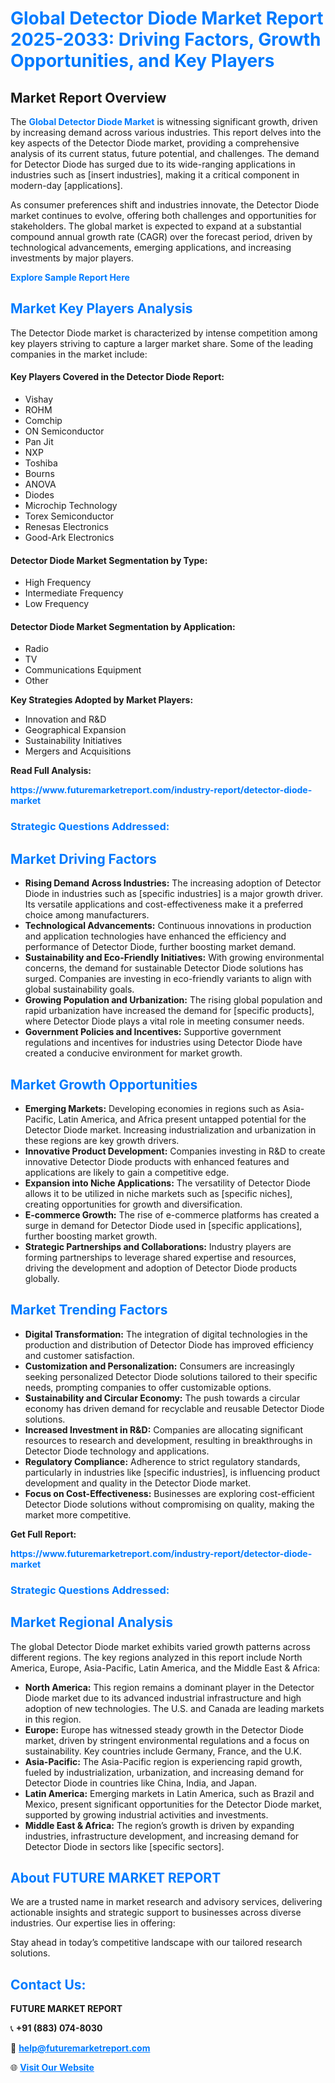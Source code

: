 <h1 style="color: #007BFF;">Global Detector Diode Market Report 2025-2033: Driving Factors, Growth Opportunities, and Key Players</h1>

<section id="overview">
<h2>Market Report Overview</h2>
<p>The <a href="https://www.futuremarketreport.com/industry-report/detector-diode-market" style="color: #007BFF; text-decoration: none;"><strong>Global Detector Diode Market</strong></a> is witnessing significant growth, driven by increasing demand across various industries. This report delves into the key aspects of the Detector Diode market, providing a comprehensive analysis of its current status, future potential, and challenges. The demand for Detector Diode has surged due to its wide-ranging applications in industries such as [insert industries], making it a critical component in modern-day [applications].</p>
<p>As consumer preferences shift and industries innovate, the Detector Diode market continues to evolve, offering both challenges and opportunities for stakeholders. The global market is expected to expand at a substantial compound annual growth rate (CAGR) over the forecast period, driven by technological advancements, emerging applications, and increasing investments by major players.</p>
</section>

<section id="overview">
<p><a href="https://www.futuremarketreport.com/request-sample/reportId=82011" style="color: #007BFF; text-decoration: none;"><strong>Explore Sample Report Here</strong></a></p>
</section>

<section id="key-players">
<h2 style="color: #007BFF;">Market Key Players Analysis</h2>
<p>The Detector Diode market is characterized by intense competition among key players striving to capture a larger market share. Some of the leading companies in the market include:</p>
<h4>Key Players Covered in the Detector Diode Report:</h4>
<ul><li>Vishay</li><li>ROHM</li><li>Comchip</li><li>ON Semiconductor</li><li>Pan Jit</li><li>NXP</li><li>Toshiba</li><li>Bourns</li><li>ANOVA</li><li>Diodes</li><li>Microchip Technology</li><li>Torex Semiconductor</li><li>Renesas Electronics</li><li>Good-Ark Electronics</li></ul>
<h4>Detector Diode Market Segmentation by Type:</h4>
<ul><li>High Frequency</li><li>Intermediate Frequency</li><li>Low Frequency</li></ul>

<h4>Detector Diode Market Segmentation by Application:</h4>
<ul><li>Radio</li><li>TV</li><li>Communications Equipment</li><li>Other</li></ul>
<p><strong>Key Strategies Adopted by Market Players:</strong></p>
<ul>
<li>Innovation and R&D</li>
<li>Geographical Expansion</li>
<li>Sustainability Initiatives</li>
<li>Mergers and Acquisitions</li>
</ul>
</section>

<section>
<p><strong>Read Full Analysis: </strong></p><a href="https://www.futuremarketreport.com/industry-report/detector-diode-market" style="color: #007BFF; text-decoration: none;"><strong>https://www.futuremarketreport.com/industry-report/detector-diode-market</strong></a>
<h3 style="color: #007BFF;">Strategic Questions Addressed:</h3>
</section>

<section id="driving-factors">
<h2 style="color: #007BFF;">Market Driving Factors</h2>
<ul>
<li><strong>Rising Demand Across Industries:</strong> The increasing adoption of Detector Diode in industries such as [specific industries] is a major growth driver. Its versatile applications and cost-effectiveness make it a preferred choice among manufacturers.</li>
<li><strong>Technological Advancements:</strong> Continuous innovations in production and application technologies have enhanced the efficiency and performance of Detector Diode, further boosting market demand.</li>
<li><strong>Sustainability and Eco-Friendly Initiatives:</strong> With growing environmental concerns, the demand for sustainable Detector Diode solutions has surged. Companies are investing in eco-friendly variants to align with global sustainability goals.</li>
<li><strong>Growing Population and Urbanization:</strong> The rising global population and rapid urbanization have increased the demand for [specific products], where Detector Diode plays a vital role in meeting consumer needs.</li>
<li><strong>Government Policies and Incentives:</strong> Supportive government regulations and incentives for industries using Detector Diode have created a conducive environment for market growth.</li>
</ul>
</section>

<section id="growth-opportunities">
<h2 style="color: #007BFF;">Market Growth Opportunities</h2>
<ul>
<li><strong>Emerging Markets:</strong> Developing economies in regions such as Asia-Pacific, Latin America, and Africa present untapped potential for the Detector Diode market. Increasing industrialization and urbanization in these regions are key growth drivers.</li>
<li><strong>Innovative Product Development:</strong> Companies investing in R&D to create innovative Detector Diode products with enhanced features and applications are likely to gain a competitive edge.</li>
<li><strong>Expansion into Niche Applications:</strong> The versatility of Detector Diode allows it to be utilized in niche markets such as [specific niches], creating opportunities for growth and diversification.</li>
<li><strong>E-commerce Growth:</strong> The rise of e-commerce platforms has created a surge in demand for Detector Diode used in [specific applications], further boosting market growth.</li>
<li><strong>Strategic Partnerships and Collaborations:</strong> Industry players are forming partnerships to leverage shared expertise and resources, driving the development and adoption of Detector Diode products globally.</li>
</ul>
</section>

<section id="trending-factors">
<h2 style="color: #007BFF;">Market Trending Factors</h2>
<ul>
<li><strong>Digital Transformation:</strong> The integration of digital technologies in the production and distribution of Detector Diode has improved efficiency and customer satisfaction.</li>
<li><strong>Customization and Personalization:</strong> Consumers are increasingly seeking personalized Detector Diode solutions tailored to their specific needs, prompting companies to offer customizable options.</li>
<li><strong>Sustainability and Circular Economy:</strong> The push towards a circular economy has driven demand for recyclable and reusable Detector Diode solutions.</li>
<li><strong>Increased Investment in R&D:</strong> Companies are allocating significant resources to research and development, resulting in breakthroughs in Detector Diode technology and applications.</li>
<li><strong>Regulatory Compliance:</strong> Adherence to strict regulatory standards, particularly in industries like [specific industries], is influencing product development and quality in the Detector Diode market.</li>
<li><strong>Focus on Cost-Effectiveness:</strong> Businesses are exploring cost-efficient Detector Diode solutions without compromising on quality, making the market more competitive.</li>
</ul>
</section>

<section>
<p><strong>Get Full Report: </strong></p><a href="https://www.futuremarketreport.com/industry-report/detector-diode-market" style="color: #007BFF; text-decoration: none;"><strong>https://www.futuremarketreport.com/industry-report/detector-diode-market</strong></a>
<h3 style="color: #007BFF;">Strategic Questions Addressed:</h3>
</section>


<section id="regional-analysis">
<h2 style="color: #007BFF;">Market Regional Analysis</h2>
<p>The global Detector Diode market exhibits varied growth patterns across different regions. The key regions analyzed in this report include North America, Europe, Asia-Pacific, Latin America, and the Middle East & Africa:</p>
<ul>
<li><strong>North America:</strong> This region remains a dominant player in the Detector Diode market due to its advanced industrial infrastructure and high adoption of new technologies. The U.S. and Canada are leading markets in this region.</li>
<li><strong>Europe:</strong> Europe has witnessed steady growth in the Detector Diode market, driven by stringent environmental regulations and a focus on sustainability. Key countries include Germany, France, and the U.K.</li>
<li><strong>Asia-Pacific:</strong> The Asia-Pacific region is experiencing rapid growth, fueled by industrialization, urbanization, and increasing demand for Detector Diode in countries like China, India, and Japan.</li>
<li><strong>Latin America:</strong> Emerging markets in Latin America, such as Brazil and Mexico, present significant opportunities for the Detector Diode market, supported by growing industrial activities and investments.</li>
<li><strong>Middle East & Africa:</strong> The region’s growth is driven by expanding industries, infrastructure development, and increasing demand for Detector Diode in sectors like [specific sectors].</li>
</ul>
</section>

<footer>
<h2 style="color: #007BFF;">About FUTURE MARKET REPORT</h2>
<p>We are a trusted name in market research and advisory services, delivering actionable insights and strategic support to businesses across diverse industries. Our expertise lies in offering:</p>

<p>Stay ahead in today’s competitive landscape with our tailored research solutions.</p>

<h2 style="color: #007BFF;">Contact Us:</h2>
<p><strong>FUTURE MARKET REPORT</strong></p>
<p>📞 <strong>+91 (883) 074-8030</strong></p>
<p>📧 <strong><a href="mailto:help@futuremarketreport.com" style="color: #007BFF;">help@futuremarketreport.com</a></strong></p>
<p>🌐 <strong><a href="https://www.futuremarketreport.com/" style="color: #007BFF;">Visit Our Website</a></strong></p>
</footer>